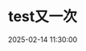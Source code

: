 ---
title: test又一次
date: 2025-02-14 11:30:00


# hahaha
## hahahah
### 和肌肤更加深刻的法国

categories: 
  - 技术
  - 前端    # 可以是多级分类
  - 测试
tags:
  - JavaScript
  - HTML
  - CSS    # 可以有多个标签
---